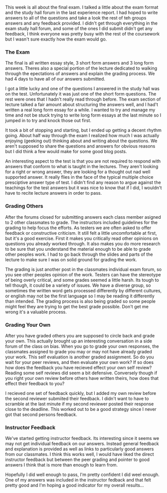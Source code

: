 This week is all about the final exam. I talked a little about the exam format and the study hall forum in the last experience report. I had hoped to write answers to all of the questions and take a look the rest of teh groups answers and any feedback provided. I didn't get through everything in the exam study hall forum, and some of the ones I did submit didn't get any feedback, I think everyone was pretty busy with the rest of the coursework but I wasn't sure exactly how the exam would go.  
    
### The Exam
The final is all written essay style, 3 short form answers and 3 long form answers. Theres also a special portion of the lecture dedicated to walking through the epectations of answers and explain the grading process. We had 4 days to have all of our answers submitted.

I got a little lucky and one of the questions I answered in the study hall was on the test. Unfortunately it was just one of the short form questions. The rest were ones that I hadn't really read through before.  The exam section of lecture talked a fair amount about structuring the  answers well, and I had't written a real long form essay for a while. I wanted to try and manage my time and not be stuck trying to write long form essays at the last minute so I jumped in to try and knock those out first. 

It took a bit of stopping and starting, but I ended up getting a decent rhythm going. About half way through the exam I realized how much I was actually enjoying (geeking out) thinking about and writing about the questions. We aren't supposed to share the questions and answers for obvious reasons but I did think a few would make for some good blog posts.   

An interesting aspect to the test is that you are not required to respond with answers that conform to what is taught in the lectures. They aren't looking for a right or wrong answer, they are looking for a thought out nad well supported answer. It really flies in the face of the typical multiple choice presciptive answer type of test. I didn't find any reason to argue against the teachings for the test answers but it was nice to know that if I did, I wouldn't have to recite lecture answers in order to pass.

### Grading Others 
After the forums closed for submitting answers each class member asigned to 2 other classmates to grade. The instructors included guidelines for the grading to help focus the efforts. As testers we are often asked to offer feedback or constructive criticism. It still felt a little uncomfortable at first, but it's a good exercise. First it makes you critically read other opinions on questions you already worked through. It also makes you do more research to be sure that you understand the material enough to be able to grade other peoples work. I had to go back through the slides and parts of the lecture to make sure I was on solid ground for grading the work. 

The grading is just another post in the classmates individual exam forum, so you see other peoples opinion of the work. Testers can have the stereotype of being overly critical, and some grades seemed a little harsh. Its tough to tell though, it could be a variety of issues. We have a diverse group, so sometimes the written word gets processed differently by different cultures, or english may not be the first language so I may be reading it differently than intended. The grading process is also being graded so some people might feel they are trying to get the best grade possible. Don't get me wrong it's a valuable process.       

### Grading Your Own
After you have graded others you are supposed to circle back and grade your own. This actually brought up an interesting conversation in a side forum of the class on bias. When you go to grade your own responses, the classmates assigned to grade you may or may not have already graded your work. This self evaluation is another graded assignment. So do you wait for your peer reviews, and then evaluate your own work? If so does how does the feedback you have recieved effect your own self review? Reading some self reviews did seem a bit defensive. 
Conversely though if you right your own review before others have written theirs, how does that effect their feedback to you? 

I recieved one set of feedback quickly, but I added my own review before the second reviewer submiited their feedback. I didn't want to have to scramble at the last minute if my second reviewer posted their response close to the deadline. This worked out to be a good strategy since I never got that second persons feedback. 

### Instructor Feedback
We've started getting instructor feedback. Its interesting since it seems we may not get individual feedback on our answers. Instead general feedback and explanation is provided as well as links to particularly good answers from our classmates. I think this works well, I would have liked the direct instructor feedback but between the peer grading and pointer to good answers I think that is more than enough to learn from. 

Hopefully I did well enough to pass, I'm pretty confident I did weel enough. One of my answers was included in the instructor fedback and that felt pretty good and I'm hoping a good indicator for my overall results... 